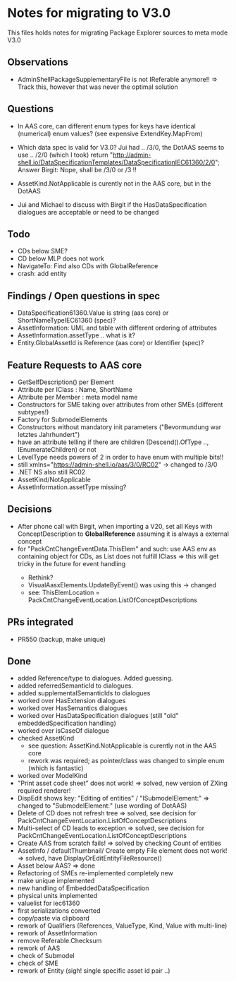 # Notes for migrating to V3.0
This files holds notes for migrating Package Explorer sources to meta mode V3.0

## Observations

* AdminShellPackageSupplementaryFile is not IReferable anymore!!
  => Track this, however that was never the optimal solution

## Questions

* In AAS core, can different enum types for keys have identical (numerical) enum values?
  (see expensive ExtendKey.MapFrom)

* Which data spec is valid for V3.0? Jui had .. /3/0, the DotAAS seems to use .. /2/0 (which I took)
  return "http://admin-shell.io/DataSpecificationTemplates/DataSpecificationIEC61360/2/0";
  Answer Birgit: Nope, shall be /3/0 or /3 !!

* AssetKind.NotApplicable is curently not in the AAS core, but in the DotAAS

* Jui and Michael to discuss with Birgit if the HasDataSpecification dialogues
  are acceptable or need to be changed

## Todo

* CDs below SME?
* CD below MLP does not work
* NavigateTo: Find also CDs with GlobalReference
* crash: add entity

## Findings / Open questions in spec

* DataSpecification61360.Value is string (aas core) or ShortNameTypeIEC61360 (spec)?
* AssetInformation: UML and table with different ordering of attributes
* AssetInformation.assetType .. what is it?
* Entity.GlobalAssetId is Reference (aas core) or Identifier (spec)?

## Feature Requests to AAS core

* GetSelfDescription() per Element
* Attribute per IClass : Name, ShortName
* Attribute per Member : meta model name
* Constructors for SME taking over attributes from other SMEs (different subtypes!)
* Factory for SubmodelElements
* Constructors without mandatory init parameters ("Bevormundung war letztes Jahrhundert")
* have an attribute telling if there are children (Descend().OfType<ISubmodelElement> .., IEnumerateChildren) or not
* LevelType needs powers of 2 in order to have enum with multiple bits!!
* still xmlns="https://admin-shell.io/aas/3/0/RC02" -> changed to /3/0
* .NET NS also still RC02
* AssetKind/NotApplicable
* AssetInformation.assetType missing?

## Decisions

* After phone call with Birgit, when importing a V20, set all Keys with ConceptDescription 
  to **GlobalReference** assuming it is always a external concept
* for "PackCntChangeEventData.ThisElem" and such: use AAS env as containing object for CDs, as
  List<CD> does not fulfill IClass => this will get tricky in the future for event handling 
  - Rethink?
  - VisualAasxElements.UpdateByEvent() was using this -> changed
  - see: ThisElemLocation = PackCntChangeEventLocation.ListOfConceptDescriptions

## PRs integrated

* PR550 (backup, make unique)

## Done

* added Reference/type to dialogues. Added guessing.
* added referredSemanticId to dialogues.
* added supplementalSemanticIds to dialogues
* worked over HasExtension dialogues
* worked over HasSemantics dialogues
* worked over HasDataSpecification dialogues
  (still "old" embeddedSpecification handling)
* worked over isCaseOf dialogue
* checked AssetKind
  - see question: AssetKind.NotApplicable is curently not in the AAS core
  - rework was required; as pointer/class was changed to simple 
  enum (which is fantastic)
* worked over ModelKind
* "Print asset code sheet" does not work! => solved, new version 
  of ZXing required renderer!
* DispEdit shows key: "Editing of entities" / "ISubmodelElement:"
  => changed to "SubmodelElement:" (use wording of DotAAS)
* Delete of CD does not refresh tree => solved, see decision 
  for PackCntChangeEventLocation.ListOfConceptDescriptions
* Multi-select of CD leads to exception => solved, see decision 
  for PackCntChangeEventLocation.ListOfConceptDescriptions
* Create AAS from scratch fails! => solved by checking Count of entities
* AssetInfo / defaultThumbnail/ Create empty File element does not work!
  => solved, have DisplayOrEditEntityFileResource()
* Asset below AAS? => done
* Refactoring of SMEs re-implemented completely new
* make unique implemented
* new handling of EmbeddedDataSpecification
* physical units implemented
* valuelist for iec61360
* first serializations converted
* copy/paste via clipboard
* rework of Qualifiers (References, ValueType, Kind, Value with multi-line)
* rework of AssetInformation
* remove Referable.Checksum
* rework of AAS
* check of Submodel
* check of SME
* rework of Entity (sigh! single specific asset id pair ..)
